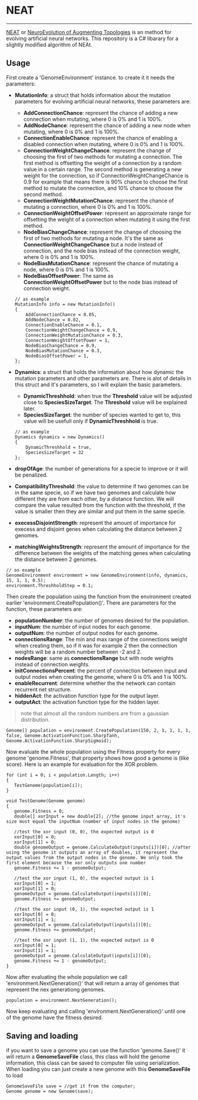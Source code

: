 # NEAT
---

[NEAT](https://en.wikipedia.org/wiki/Neuroevolution_of_augmenting_topologies) or [NeuroEvolution of Augmenting Topologies](https://en.wikipedia.org/wiki/Neuroevolution_of_augmenting_topologies) is an method for evolving artificial neural networks.
This repository is a C# libarary for a slightly modified algorithm of NEAt.

## Usage
First create a 'GenomeEnvironment' instance. to create it it needs the parameters:
- **MutationInfo**: a struct that holds information about the mutation parameters for evolving artificial neural networks, these parameters are:
  - **AddConnectionChance**: represent the chance of adding a new connection when mutating, where 0 is 0% and 1 is 100%.
  - **AddNodeChance**: represent the chance of adding a new node when mutating, where 0 is 0% and 1 is 100%.
  - **ConnectionEnableChance**: represent the chance of enabling a disabled connection when mutating, where 0 is 0% and 1 is 100%.
  - **ConnectionWeightChangeChance**: represent the change of choosing the first of two methods for mutating a connection. The first method is offsetting the weight of a connection by a random value in a certain range. The second method is generating a new weight for the connection, so if ConnectionWeightChangeChance is 0.9 for example that means there is 90% chance to choose the first method to mutate the connection, and 10% chance to choose the second method.
  - **ConnectionWeightMutationChance**: represent the chance of mutating a connection, where 0 is 0% and 1 is 100%.
  - **ConnectionWeightOffsetPower**: represent an approximate range for offsetting the weight of a connection when mutating it using the first method.
  - **NodeBiasChangeChance**: represent the change of choosing the first of two methods for mutating a node. It's the same as **ConnectionWeightChangeChance** but a node instead of connection, and the node bias instead of the connection weight, where 0 is 0% and 1 is 100%.
  - **NodeBiasMutationChance**:  represent the chance of mutating a node, where 0 is 0% and 1 is 100%.
  - **NodeBiasOffsetPower**: The same as **ConnectionWeightOffsetPower** but to the node bias instead of connection weight.
  ```
  // as example
  MutationInfo info = new MutationInfo()
  {
      AddConnectionChance = 0.05,
      AddNodeChance = 0.02,
      ConnectionEnableChance = 0.1,
      ConnectionWeightChangeChance = 0.9,
      ConnectionWeightMutationChance = 0.3,
      ConnectionWeightOffsetPower = 1,
      NodeBiasChangeChance = 0.9,
      NodeBiasMutationChance = 0.3,
      NodeBiasOffsetPower = 1,
  };
  ```
 
- **Dynamics**: a struct that holds the information about how dynamic the mutation parameters and other parameters are. There is alot of details in this struct and it's parameters, so I will explain the basic parameters.
  - **DynamicThreshhold**: when true the **Threshold** value will be adjusted close to **SpeciesSizeTarget**. The **Threshold** value will be explained later.
  - **SpeciesSizeTarget**: the number of species wanted to get to, this value will be usefull only if **DynamicThreshhold** is true.
  ```
  // as example
  Dynamics dynamics = new Dynamics()
  {
      DynamicThreshhold = true,
      SpeciesSizeTarget = 32
  };
  ```

- **dropOfAge**: the number of generations for a specie to improve or it will be penalized.
- **CompatibilityThreshold**: the value to determine if two genomes can be in the same specie, so if we have two genomes and calculate how different they are from each other, by a distance function. We will compare the value resulted from the function with the threshold, if the value is smaller then they are similar and put them in the same specie.
- **execessDisjointStrength**: represent the amount of importance for execess and disjoint genes when calculating the distance between 2 genomes.
- **matchingWeightsStrength**: represent the amount of importance for the difference between the weights of the matching genes when calculating the distance between 2 genomes.
```
// as example
GenomeEnvironment environment = new GenomeEnvironment(info, dynamics, 15, 1, 1, 0.5);
environment.ThreshholdStep = 0.1;
```
Then create the population using the function from the environment created earlier 'environment.CreatePopulation()'. There are parameters for the function, these parameters are:
- **populationNumber**: the number of genomes desired for the population.
- **inputNum**: the number of input nodes for each genome.
- **outputNum**: the number of output nodes for each genome.
- **connectionsRange**: The min and max range of the connections weight when creating them, so if it was for example 2 then the connection weights will be a random number between -2 and 2.
- **nodesRange**: same as **connectionsRange** but with node weights instead of connection weights.
- **initConnectionsPercent**: the percent of connection between input and output nodes when creating the genome, where 0 is 0% and 1 is 100%.
- **enableRecurrent**: determine whether the the network can contain recurrent net structure.
- **hiddenAct**: the activation function type for the output layer.
- **outputAct**: the activation function type for the hidden layer.
> note that almost all the random numbers are from a gaussian distribution.
```
Genome[] population = environment.CreatePopulation(150, 2, 1, 1, 1, 1, false, Genome.ActivationFunction.SharpTanh, Genome.ActivationFunction.SharpSigmoid);
```
Now evaluate the whole population using the Fitness property for every genome 'genome.Fitness', that property shows how good a genome is (like score). Here is an example for evaluation for the XOR problem.
```
for (int i = 0; i < population.Length; i++)
{
   TestGenome(population[i]);
}

void TestGenome(Genome genome)
{
   genome.Fitness = 0;
   double[] xorInput = new double[2]; //the genome input array, it's size must equal the inputNum (number of input nodes in the genome)
   
   //test the xor input (0, 0), the expected output is 0
   xorInput[0] = 0;
   xorInput[1] = 0;
   double genomeOutput = genome.CalculateOutput(inputs[i])[0]; //after using the genome it outputs an array of doubles, it represent the output values from the output nodes in the genome. We only took the first element because the xor only outputs one number
   genome.Fitness += 1 - genomeOutput;
   
   //test the xor input (1, 0), the expected output is 1
   xorInput[0] = 1;
   xorInput[1] = 0;
   genomeOutput = genome.CalculateOutput(inputs[i])[0];
   genome.Fitness += genomeOutput;
   
   //test the xor input (0, 1), the expected output is 1
   xorInput[0] = 0;
   xorInput[1] = 1;
   genomeOutput = genome.CalculateOutput(inputs[i])[0];
   genome.Fitness += genomeOutput;
   
   //test the xor input (1, 1), the expected output is 0
   xorInput[0] = 1;
   xorInput[1] = 1;
   genomeOutput = genome.CalculateOutput(inputs[i])[0];
   genome.Fitness += 1 - genomeOutput;
}
```
Now after evaluating the whole population we call 'environment.NextGeneration()' that will return a array of genomes that represent the nex generationg genomes.
```
population = environment.NextGeneration();
```
Now keep evaluating and calling 'environment.NextGeneration()' until one of the genome have the fitness desired.

## Saving and loading
if you want to save a genome you can use the function 'genome.Save()' it will return a **GenomeSaveFile** class, this class will hold the genome information, this class can be saved to computer file using serialization. When loading you can just create a new genome with this **GenomeSaveFile** to load 
```
GenomeSaveFile save = //get it from the computer;
Genome genome = new Genome(save);
```
